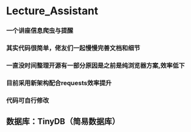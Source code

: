 # Lecture_Assistant
### 一个讲座信息爬虫与提醒
### 其实代码很简单，佬友们一起慢慢完善文档和细节
### 一直没时间整理开源有一部分原因是之前是纯浏览器方案,效率低下
### 目前采用新架构配合requests效率提升

### 代码可自行修改

## 数据库：TinyDB（简易数据库）
